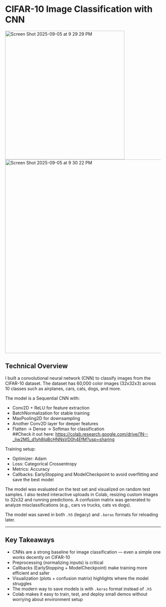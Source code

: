 

# CIFAR-10 Image Classification with CNN
<img width="386" height="416" alt="Screen Shot 2025-09-05 at 9 29 29 PM" src="https://github.com/user-attachments/assets/220d617f-9493-44b7-b58a-85040916d2bc" />
<img width="813" height="626" alt="Screen Shot 2025-09-05 at 9 30 22 PM" src="https://github.com/user-attachments/assets/3bcd2bc4-c3fb-4c74-abea-cfdf4b61426f" />

## Technical Overview  

I built a convolutional neural network (CNN) to classify images from the CIFAR-10 dataset. The dataset has 60,000 color images (32x32x3) across 10 classes such as airplanes, cars, cats, dogs, and more.  

The model is a Sequential CNN with:  
- Conv2D + ReLU for feature extraction  
- BatchNormalization for stable training  
- MaxPooling2D for downsampling  
- Another Conv2D layer for deeper features  
- Flatten → Dense → Softmax for classification  
##Check it out here: https://colab.research.google.com/drive/1N--_liw2MS_d1yh8lqBcHNNsVD0h4EfM?usp=sharing

Training setup:  
- Optimizer: Adam  
- Loss: Categorical Crossentropy  
- Metrics: Accuracy  
- Callbacks: EarlyStopping and ModelCheckpoint to avoid overfitting and save the best model  

The model was evaluated on the test set and visualized on random test samples. I also tested interactive uploads in Colab, resizing custom images to 32x32 and running predictions. A confusion matrix was generated to analyze misclassifications (e.g., cars vs trucks, cats vs dogs).  

The model was saved in both `.h5` (legacy) and `.keras`  formats for reloading later.  

---

## Key Takeaways  

- CNNs are a strong baseline for image classification — even a simple one works decently on CIFAR-10  
- Preprocessing (normalizing inputs) is critical  
- Callbacks (EarlyStopping + ModelCheckpoint) make training more efficient and safer  
- Visualization (plots + confusion matrix) highlights where the model struggles  
- The modern way to save models is with `.keras` format instead of `.h5`  
- Colab makes it easy to train, test, and deploy small demos without worrying about environment setup  
